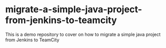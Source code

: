 # migrate-a-simple-java-project-from-jenkins-to-teamcity
This is a demo repository to cover on how to migrate a simple java project from Jenkins to TeamCity
